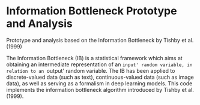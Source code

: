 # Information Bottleneck Prototype and Analysis
Prototype and analysis based on the Information Bottleneck by Tishby et al. (1999)

The Information Bottleneck (IB) is a statistical framework which aims at obtaining an intermediate representation of an `input' random variable, in relation to an `output' random variable. The IB has been applied to discrete-valued data (such as text), continuous-valued data (such as image data), as well as serving as a formalism in deep learning models. This code implements the information bottleneck algorithm introduced by Tishby et al. (1999).
